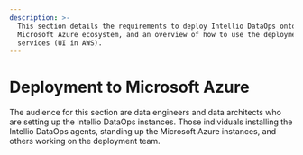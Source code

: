 ```yaml
---
description: >-
  This section details the requirements to deploy Intellio DataOps onto the
  Microsoft Azure ecosystem, and an overview of how to use the deployment
  services (UI in AWS).
---
```


# Deployment to Microsoft Azure

The audience for this section are data engineers and data architects who are setting up the Intellio DataOps instances. Those individuals installing the Intellio DataOps agents, standing up the Microsoft Azure instances, and others working on the deployment team.

